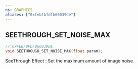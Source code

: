 ```yaml
---
ns: GRAPHICS
aliases: ["0xfebfbfdfb66039de"]
---
```

## SEETHROUGH_SET_NOISE_MAX

```c
// 0xFEBFBFDFB66039DE
void SEETHROUGH_SET_NOISE_MAX(float param);
```

SeeThrough Effect : Set the maximum amount of image noise

